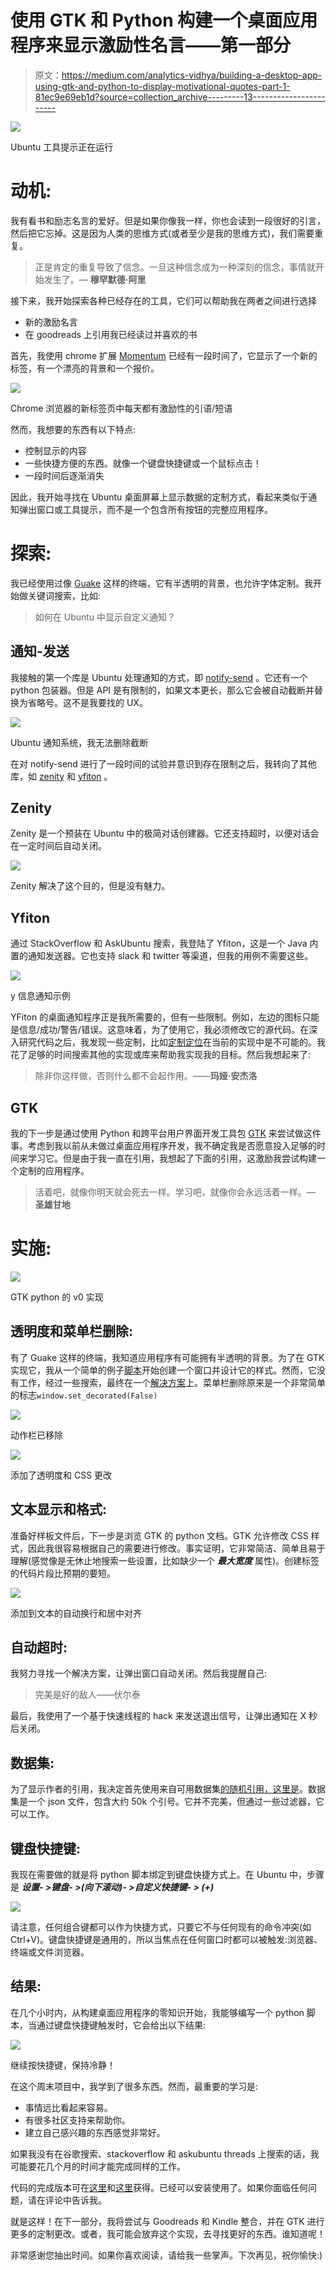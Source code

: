 # 使用 GTK 和 Python 构建一个桌面应用程序来显示激励性名言——第一部分

> 原文：<https://medium.com/analytics-vidhya/building-a-desktop-app-using-gtk-and-python-to-display-motivational-quotes-part-1-81ec9e69eb1d?source=collection_archive---------13----------------------->

![](img/4a690ca1c964dfded032151594b6a5b7.png)

Ubuntu 工具提示正在运行

# 动机:

我有看书和励志名言的爱好。但是如果你像我一样，你也会读到一段很好的引言，然后把它忘掉。这是因为人类的思维方式(或者至少是我的思维方式)，我们需要重复。

> 正是肯定的重复导致了信念。一旦这种信念成为一种深刻的信念，事情就开始发生了。— **穆罕默德·阿里**

接下来，我开始探索各种已经存在的工具，它们可以帮助我在两者之间进行选择

*   新的激励名言
*   在 goodreads 上引用我已经读过并喜欢的书

首先，我使用 chrome 扩展 [Momentum](https://chrome.google.com/webstore/detail/momentum/laookkfknpbbblfpciffpaejjkokdgca?hl=en) 已经有一段时间了，它显示了一个新的标签，有一个漂亮的背景和一个报价。

![](img/8efefa202779c29581edd2b5b18fc291.png)

Chrome 浏览器的新标签页中每天都有激励性的引语/短语

然而，我想要的东西有以下特点:

*   控制显示的内容
*   一些快捷方便的东西。就像一个键盘快捷键或一个鼠标点击！
*   一段时间后逐渐消失

因此，我开始寻找在 Ubuntu 桌面屏幕上显示数据的定制方式，看起来类似于通知弹出窗口或工具提示，而不是一个包含所有按钮的完整应用程序。

# 探索:

我已经使用过像 [Guake](http://guake-project.org/) 这样的终端，它有半透明的背景，也允许字体定制。我开始做关键词搜索，比如:

> 如何在 Ubuntu 中显示自定义通知？

## 通知-发送

我接触的第一个库是 Ubuntu 处理通知的方式，即 [notify-send](http://manpages.ubuntu.com/manpages/xenial/man1/notify-send.1.html) 。它还有一个 python 包装器。但是 API 是有限制的，如果文本更长，那么它会被自动截断并替换为省略号。这不是我要找的 UX。

![](img/5e5106ce48993f83da0ffae014d3cf8a.png)

Ubuntu 通知系统，我无法删除截断

在对 notify-send 进行了一段时间的试验并意识到存在限制之后，我转向了其他库，如 [zenity](https://help.gnome.org/users/zenity/2.32/zenity-usage.html.en) 和 [yfiton](https://github.com/yfiton/yfiton) 。

## Zenity

Zenity 是一个预装在 Ubuntu 中的极简对话创建器。它还支持超时，以便对话会在一定时间后自动关闭。

![](img/dff1df081e9b01e70b3550341368c0d9.png)

Zenity 解决了这个目的，但是没有魅力。

## Yfiton

通过 StackOverflow 和 AskUbuntu 搜索，我登陆了 Yfiton，这是一个 Java 内置的通知发送器。它也支持 slack 和 twitter 等渠道，但我的用例不需要这些。

![](img/2eefa9f3007ca26329ba239b8153234b.png)

y 信息通知示例

YFiton 的桌面通知程序正是我所需要的，但有一些限制。例如，左边的图标只能是信息/成功/警告/错误。这意味着，为了使用它，我必须修改它的源代码。在深入研究代码之后，我发现一些定制，比如[定制定位](https://docs.oracle.com/javase/8/javafx/api/javafx/geometry/Pos.html)在当前的实现中是不可能的。我花了足够的时间搜索其他的实现或库来帮助我实现我的目标。然后我想起来了:

> 除非你这样做，否则什么都不会起作用。——**玛娅·安杰洛**

## GTK

我的下一步是通过使用 Python 和跨平台用户界面开发工具包 [GTK](https://www.gtk.org/) 来尝试做这件事。考虑到我以前从未做过桌面应用程序开发，我不确定我是否愿意投入足够的时间来学习它。但是由于我一直在引用，我想起了下面的引用，这激励我尝试构建一个定制的应用程序。

> 活着吧，就像你明天就会死去一样。学习吧，就像你会永远活着一样。— **圣雄甘地**

# 实施:

![](img/762e963b0d19708f0ec217812bfd2703.png)

GTK python 的 v0 实现

## 透明度和菜单栏删除:

有了 Guake 这样的终端，我知道应用程序有可能拥有半透明的背景。为了在 GTK 实现它，我从一个简单的例子[脚本](https://gist.github.com/fcwu/5794494)开始创建一个窗口并设计它的样式。然而，它没有工作，经过一些搜索，最终在一个[解决方案](https://discourse.gnome.org/t/top-level-window-transparency-in-newer-versions-of-gtk/2210)上。菜单栏删除原来是一个非常简单的标志`window.set_decorated(False)`

![](img/f539289873248e4a154dbcd7b3c8e89d.png)

动作栏已移除

![](img/dbcccc773cc13a821f45114e500251b3.png)

添加了透明度和 CSS 更改

## 文本显示和格式:

准备好样板文件后，下一步是浏览 GTK 的 python 文档。GTK 允许修改 CSS 样式，因此我很容易根据自己的需要进行修改。事实证明，它非常简洁、简单且易于理解(感觉像是无休止地搜索一些设置，比如缺少一个 ***最大宽度*** 属性)。创建标签的代码片段比预期的要短。

![](img/a9c6b2bda9c42b3036078ecf06e76df1.png)

添加到文本的自动换行和居中对齐

## 自动超时:

我努力寻找一个解决方案，让弹出窗口自动关闭。然后我提醒自己:

> 完美是好的敌人——伏尔泰

最后，我使用了一个基于快速线程的 hack 来发送退出信号，让弹出通知在 X 秒后关闭。

## **数据集:**

为了显示作者的引用，我决定首先使用来自可用数据集[的随机引用，这里是](https://www.kaggle.com/akmittal/quotes-dataset)。数据集是一个 json 文件，包含大约 50k 个引号。它并不完美，但通过一些过滤器，它可以工作。

## 键盘快捷键:

我现在需要做的就是将 python 脚本绑定到键盘快捷方式上。在 Ubuntu 中，步骤是 ***设置- >键盘- >(向下滚动)- >自定义快捷键- > (+)***

![](img/28cd8308e0b576bc82930b089e67499b.png)

请注意，任何组合键都可以作为快捷方式，只要它不与任何现有的命令冲突(如 Ctrl+V)。键盘快捷键是通用的，所以当焦点在任何窗口时都可以被触发:浏览器、终端或文件浏览器。

## 结果:

在几个小时内，从构建桌面应用程序的零知识开始，我能够编写一个 python 脚本，当通过键盘快捷键触发时，它会给出以下结果:

![](img/5eeb7cea554d6e5af9551cb3c8e5ce27.png)

继续按快捷键，保持冷静！

在这个周末项目中，我学到了很多东西。然而，最重要的学习是:

*   事情远比看起来容易。
*   有很多社区支持来帮助你。
*   建立自己感兴趣的东西感觉非常好。

如果我没有在谷歌搜索、stackoverflow 和 askubuntu threads 上搜索的话，我可能要花几个月的时间才能完成同样的工作。

代码的完成版本可在[这里](https://gist.github.com/dk-crazydiv/69876a65f9cfc0f409a2744da60f16e1)和[这里](https://jovian.ml/kartik.godawat/gtk-desktop-notifications)获得。已经可以安装使用了。如果你面临任何问题，请在评论中告诉我。

就是这样！在下一部分，我将尝试与 Goodreads 和 Kindle 整合，并在 GTK 进行更多的定制更改。或者，我可能会放弃这个实现，去寻找更好的东西。谁知道呢！

非常感谢您抽出时间。如果你喜欢阅读，请给我一些掌声。下次再见，祝你愉快:)
